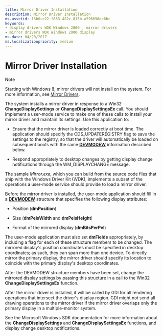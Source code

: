 ```yaml
---
title: Mirror Driver Installation
description: Mirror Driver Installation
ms.assetid: 13b0ce22-f833-482c-815b-a596098ee6bc
keywords:
- display drivers WDK Windows 2000 , mirror drivers
- mirror drivers WDK Windows 2000 display
ms.date: 04/20/2017
ms.localizationpriority: medium
---
```


# Mirror Driver Installation

> [!NOTE]
>
> Starting with Windows 8, mirror drivers will not install on the system. For more information, see [Mirror Drivers](mirror-drivers.md).

The system installs a mirror driver in response to a Win32 **ChangeDisplaySettings** or **ChangeDisplaySettingsEx** call. You should implement a user-mode service to make one of these calls to install your mirror driver and maintain its settings. Use this application to:

-   Ensure that the mirror driver is loaded correctly at boot time. The application should specify the CDS\_UPDATEREGISTRY flag to save the settings to the registry, so that the driver will automatically be loaded on subsequent boots with the same [**DEVMODEW**](/windows/win32/api/wingdi/ns-wingdi-devicemodew) information described below.

-   Respond appropriately to desktop changes by getting display change notifications through the WM\_DISPLAYCHANGE message.

The sample *Mirror.exe*, which you can build from the source code files that ship with the Windows Driver Kit (WDK), implements a subset of the operations a user-mode service should provide to load a mirror driver.

Before the mirror driver is installed, the user-mode application should fill in a [**DEVMODEW**](/windows/win32/api/wingdi/ns-wingdi-devicemodew) structure that specifies the following display attributes:

-   Position (**dmPosition**)

-   Size (**dmPelsWidth** and **dmPelsHeight**)

-   Format of the mirrored display (**dmBitsPerPel**)

The user-mode application must also set **dmFields** appropriately, by including a flag for each of these structure members to be changed. The mirrored display's position coordinates must be specified in desktop coordinates; as such, they can span more than one device. To directly mirror the primary display, the mirror driver should specify its location to coincide with the primary display's desktop coordinates.

After the DEVMODEW structure members have been set, change the mirrored display settings by passing this structure in a call to the Win32 **ChangeDisplaySettingsEx** function.

After the mirror driver is installed, it will be called by GDI for all rendering operations that intersect the driver's display region. GDI might not send all drawing operations to the mirror driver if the mirror driver overlaps only the primary display in a multiple-monitor system.

See the Microsoft Windows SDK documentation for more information about the **ChangeDisplaySettings** and **ChangeDisplaySettingsEx** functions, and display change desktop notifications.